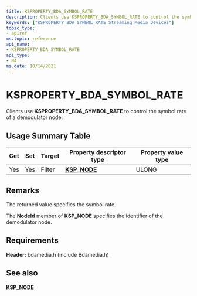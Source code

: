```yaml
---
title: KSPROPERTY_BDA_SYMBOL_RATE
description: Clients use KSPROPERTY_BDA_SYMBOL_RATE to control the symbol rate of a demodulator node.
keywords: ["KSPROPERTY_BDA_SYMBOL_RATE Streaming Media Devices"]
topic_type:
- apiref
ms.topic: reference
api_name:
- KSPROPERTY_BDA_SYMBOL_RATE
api_type:
- NA
ms.date: 10/14/2021
---
```


# KSPROPERTY_BDA_SYMBOL_RATE

Clients use **KSPROPERTY_BDA_SYMBOL_RATE** to control the symbol rate of a demodulator node.

## Usage Summary Table

| Get | Set | Target | Property descriptor type | Property value type |
|--|--|--|--|--|
| Yes | Yes | Filter | [**KSP_NODE**](/windows-hardware/drivers/ddi/ks/ns-ks-ksp_node) | ULONG |

## Remarks

The returned value specifies the symbol rate.

The **NodeId** member of **KSP_NODE** specifies the identifier of the demodulator node.

## Requirements

**Header:** bdamedia.h (include Bdamedia.h)

## See also

[**KSP_NODE**](/windows-hardware/drivers/ddi/ks/ns-ks-ksp_node)
